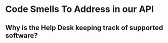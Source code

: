 # Code Smells To Address in our API

## Why is the Help Desk keeping track of supported software?


